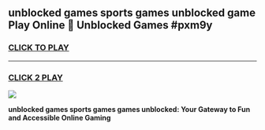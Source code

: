 
## unblocked games sports games unblocked game Play Online 👋 Unblocked Games #pxm9y
<h3>
<a href="https://premium.freeplayer.one?title=unblocked_games_sports_games&ref=21F">CLICK TO PLAY</a></h3>
<hr>

<h3>
<a href="https://premium.freeplayer.one?title=unblocked_games_sports_games&ref=21F">CLICK 2 PLAY</a>
  
</h3>

<a href="https://premium.freeplayer.one?title=unblocked_games_sports_games&ref=21F/"><img src="https://clearcache.store/games.png"></a>


**unblocked games sports games games unblocked: Your Gateway to Fun and Accessible Online Gaming**
